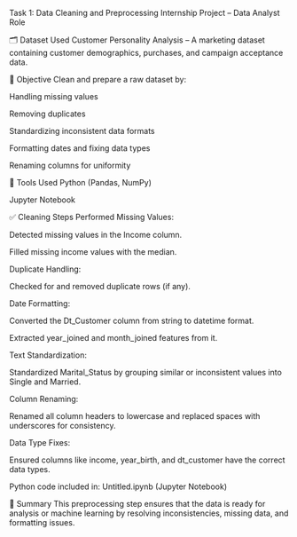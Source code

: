  Task 1: Data Cleaning and Preprocessing
Internship Project – Data Analyst Role

🗂️ Dataset Used
Customer Personality Analysis – A marketing dataset containing customer demographics, purchases, and campaign acceptance data.

🎯 Objective
Clean and prepare a raw dataset by:

Handling missing values

Removing duplicates

Standardizing inconsistent data formats

Formatting dates and fixing data types

Renaming columns for uniformity

🧰 Tools Used
Python (Pandas, NumPy)

Jupyter Notebook

✅ Cleaning Steps Performed
Missing Values:

Detected missing values in the Income column.

Filled missing income values with the median.

Duplicate Handling:

Checked for and removed duplicate rows (if any).

Date Formatting:

Converted the Dt_Customer column from string to datetime format.

Extracted year_joined and month_joined features from it.

Text Standardization:

Standardized Marital_Status by grouping similar or inconsistent values into Single and Married.

Column Renaming:

Renamed all column headers to lowercase and replaced spaces with underscores for consistency.

Data Type Fixes:

Ensured columns like income, year_birth, and dt_customer have the correct data types.



Python code included in: Untitled.ipynb (Jupyter Notebook)

📝 Summary
This preprocessing step ensures that the data is ready for analysis or machine learning by resolving inconsistencies, missing data, and formatting issues.
